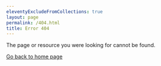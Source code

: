 ```yaml
---
eleventyExcludeFromCollections: true
layout: page
permalink: /404.html
title: Error 404
---
```


The page or resource you were looking for cannot be found.

[Go back to home page](/)
